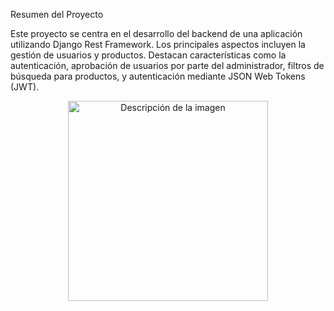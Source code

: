 Resumen del Proyecto

Este proyecto se centra en el desarrollo del backend de una aplicación utilizando Django Rest Framework. Los principales aspectos incluyen la gestión de usuarios y productos. Destacan características como la autenticación, aprobación de usuarios por parte del administrador, filtros de búsqueda para productos, y autenticación mediante JSON Web Tokens (JWT).

<p align="center">
  <img src="[![estructura_proyecto](https://github.com/VictorAponteParedes/innovatica_products/assets/91540714/f6b2b2cf-ba46-402d-a455-4aae3abaab92)](https://raw.githubusercontent.com/VictorAponteParedes/innovatica_products/main/assets/91540714/f6b2b2cf-ba46-402d-a455-4aae3abaab92.jpg
)https://raw.githubusercontent.com/VictorAponteParedes/innovatica_products/main/assets/91540714/f6b2b2cf-ba46-402d-a455-4aae3abaab92.jpg
" width="320" alt="Descripción de la imagen" />
</p>
